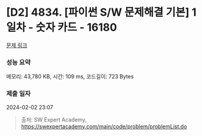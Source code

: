 # [D2] 4834. [파이썬 S/W 문제해결 기본] 1일차 - 숫자 카드 - 16180 

[문제 링크](https://swexpertacademy.com/main/code/problem/problemDetail.do?contestProbId=AYYPdof62mIDFARc) 

### 성능 요약

메모리: 43,780 KB, 시간: 109 ms, 코드길이: 723 Bytes

### 제출 일자

2024-02-02 23:07



> 출처: SW Expert Academy, https://swexpertacademy.com/main/code/problem/problemList.do